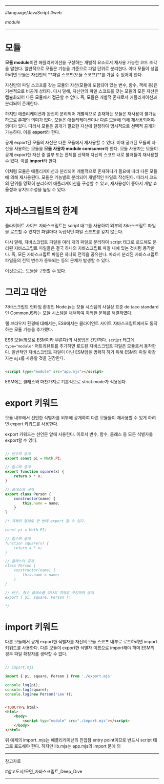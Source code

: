 
---

#language/JavaScript #web 

_module_

---

# 모듈

**모듈 module**이란 애플리케이션을 구성하는 개별적 요소로서 재사용 가능한 코드 조각을 말한다. 일반적으로 모듈은 기능을 기준으로 파일 단위로 분리한다. 이때 모듈이 성립하려면 모듈은 자신만의 **파일 스코프(모듈 스코프)**를 가질 수 있어야 한다.

자신만의 파일 스코프를 갖는 모듈의 자산(모듈에 포함되어 있는 변수, 함수, 객체 등)은 기본적으로 비공개 상태다. 다시 말해, 자신만의 파일 스코프를 갖는 모듈의 모든 자산은 캡슐화되어 다른 모듈에서 접근할 수 없다. 즉, 모듈은 개별적 존재로서 애플리케이션과 분리되어 존재한다.

하지만 애플리케이션과 완전히 분리되어 개별적으로 존재하는 모듈은 재사용이 불가능하므로 존재의 의미가 없다. 모듈은 애플리케이션이나 다른 모듈에 의해 재사용되어야 의미가 있다. 따라서 모듈은 공개가 필요한 자산에 한정하여 명시적으로 선택적 공개가 가능하다. 이를 **export**라 한다.

공개 export된 모듈의 자산은 다른 모듈에서 재사용할 수 있다. 이때 공개된 모듈의 자산을 사용하는 모듈을 **모듈 사용자 module comsumer**라 한다. 모듈 사용자는 모듈이 공개 export한 자산 중 일부 또는 전체를 선택해 자신의 스코프 내로 불러들여 재사용할 수 있다. 이를 **import**라 한다.

이처럼 모듈은 애플리케이션과 분리되어 개별적으로 존재하다가 필요에 따라 다른 모듈에 의해 재사용된다. 모듈은 기능별로 분리되어 개별적인 파일로 작성된다. 따라서 코드의 단위를 명확히 분리하여 애플리케이션을 구성할 수 있고, 재사용성이 좋아서 개발 효율성과 유지보수성을 높일 수 있다.

# 자바스크립트의 한계

클라이어트 사이드 자바스크립트는 script 태그를 사용하여 외부의 자바스크립트 파일을 로드할 수 있지만 파일마다 독립적인 파일 스코프를 갖지 않는다.

다시 말해, 자바스크립트 파일을 여러 개의 파일로 분리하여 script 태그로 로드해도 분리된 자바스크립트 파일들은 결국 하나의 자바스크립트 파일 내에 있는 것처럼 동작한다. 즉, 모든 자바스크립트 파일은 하나의 전역을 공유한다. 따라서 분리된 자바스크립트 파일들의 전역 변수가 중복되는 등의 문제가 발생할 수 있다.

이것으로는 모듈을 구현할 수 있다.

# 그리고 대안

자바스크립트 런타임 환경인  Node.js는 모듈 시스템의 사실상 표준 de taco standard인 CommonJS라는 모듈 시스템을 채택하여 이러한 문제를 해결하였다.

웹 브라우저 환경에 대해서는, ES6에서는 클라이언트 사이트 자바스크립트에서도 동작하는 모듈 기능을 추가했다.

ES6 모듈(앞으로 ESM이라 부른다)의 사용법은 간단하다. `script` 태그에 `type="module"` 어트리뷰트를 추가하면 로드된 자바스크립트 파일은 모듈로서 동작한다. 일반적인 자바스크립트 파일이 아닌 ESM임을 명확히 하기 위해 ESM의 파일 확장자는 `mjs`를 사용할 것을 권장한다.

```html

<script type="module" src="app.mjs"></script>

```

ESM에는 클래스와 마찬가지로 기본적으로 strict.mode가 적용된다.

# export 키워드

모듈 내부에서 선언한 식별자를 외부에 공개하여 다른 모듈들이 재사용할 수 있게 하려면 export 키워드를 사용한다.

export 키워드는 선언문 앞에 사용한다. 이로서 변수, 함수, 클래스 등 모든 식별자를 export할 수 있다.

```javascript

// 변수의 공개
export const pi = Math.PI;

// 함수의 공개
export function square(x) {
    return x * x;
}

// 클래스의 공개
export class Person {
    constructor(name) {
        this.name = name;
    }
}

/* 객체의 형태로 한 번에 export 할 수 있다.

const pi = Math.PI;

// 함수의 공개
function square(x) {
    return x * x;
}

// 클래스의 공개
class Person {
    constructor(name) {
        this.name = name;
    }
}

// 변수, 함수 클래스를 하나의 객체로 구성하여 공개
export { pi, square, Person };

*/

```

# import 키워드

다른 모듈에서 공개 export한 식별자를 자신의 모듈 스코프 내부로 로드하려면 import 키워드를 사용한다. 다른 모듈이 export한 식별자 이름으로 import해야 하며 ESM의 경우 파일 확장자를 생략할 수 없다.

```javascript

// import.mjs

import { pi, square, Person } from './export.mjs'

console.log(pi);
console.log(square);
console.log(new Person('Lee'));

```

```html

<!DOCTYPE html>
<html>
    <body>
        <script typ="module" src="./import.mjs"></script>
    </body>
</html>

```

위 예제의 import..mjs는 애플리케이션의 진입점 entry point이므로 반드시 script 태그로 로드해야 한다. 하지만 lib.mjs는 app.mjs의 import 문에 의

---

참고자료

#참고도서/모던_자바스크립트_Deep_Dive 

---